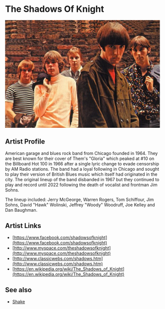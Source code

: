 # The Shadows Of Knight

![](../../assets/artists/The_Shadows_Of_Knight.png)

## Artist Profile

American garage and blues rock band from Chicago founded in 1964. They are best known for their cover of Them's "Gloria" which peaked at #10 on the Billboard Hot 100 in 1966 after a single lyric change to evade censorship by AM Radio stations. The band had a loyal following in Chicago and sought to play their version of British Blues music which itself had originated in the city. The original lineup of the band disbanded in 1967 but they continued to play and record until 2022 following the death of vocalist and frontman Jim Sohns.

 The lineup included: Jerry McGeorge, Warren Rogers, Tom Schiffour, Jim Sohns, David "Hawk" Wolinski, Jeffrey "Woody" Woodruff, Joe Kelley and Dan Baughman.

## Artist Links

- [https://www.facebook.com/shadowsofknight](https://www.facebook.com/shadowsofknight)
- [http://www.myspace.com/theshadowsofknight](http://www.myspace.com/theshadowsofknight)
- [http://www.classicwebs.com/shadows.htm](http://www.classicwebs.com/shadows.htm)
- [https://en.wikipedia.org/wiki/The_Shadows_of_Knight](https://en.wikipedia.org/wiki/The_Shadows_of_Knight)


## See also

- [Shake](Shake.md)
